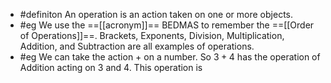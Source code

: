 - #definiton An operation is an action taken on one or more objects.
- #eg We use the ==[[acronym]]== BEDMAS to remember the ==[[Order of Operations]]==. Brackets, Exponents, Division, Multiplication, Addition, and Subtraction are all examples of operations.
- #eg We can take the action $+$ on a number. So $3+4$ has the operation of Addition acting on $3$ and $4$. This operation is